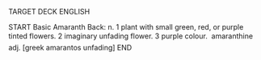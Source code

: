 TARGET DECK
ENGLISH

START
Basic
Amaranth
Back: n. 1 plant with small green, red, or purple tinted flowers. 2 imaginary unfading flower. 3 purple colour.  amaranthine adj. [greek amarantos unfading]
END
